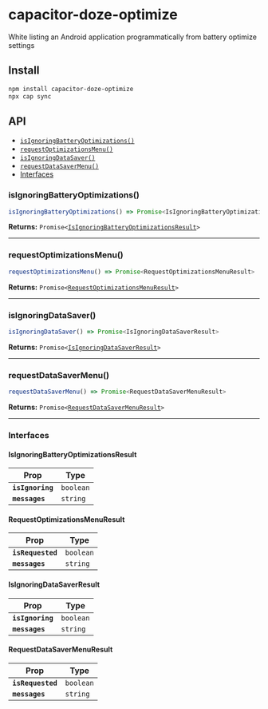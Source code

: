 # capacitor-doze-optimize

White listing an Android application programmatically from battery optimize settings

## Install

```bash
npm install capacitor-doze-optimize
npx cap sync
```

## API

<docgen-index>

* [`isIgnoringBatteryOptimizations()`](#isignoringbatteryoptimizations)
* [`requestOptimizationsMenu()`](#requestoptimizationsmenu)
* [`isIgnoringDataSaver()`](#isignoringdatasaver)
* [`requestDataSaverMenu()`](#requestdatasavermenu)
* [Interfaces](#interfaces)

</docgen-index>

<docgen-api>
<!--Update the source file JSDoc comments and rerun docgen to update the docs below-->

### isIgnoringBatteryOptimizations()

```typescript
isIgnoringBatteryOptimizations() => Promise<IsIgnoringBatteryOptimizationsResult>
```

**Returns:** <code>Promise&lt;<a href="#isignoringbatteryoptimizationsresult">IsIgnoringBatteryOptimizationsResult</a>&gt;</code>

--------------------


### requestOptimizationsMenu()

```typescript
requestOptimizationsMenu() => Promise<RequestOptimizationsMenuResult>
```

**Returns:** <code>Promise&lt;<a href="#requestoptimizationsmenuresult">RequestOptimizationsMenuResult</a>&gt;</code>

--------------------


### isIgnoringDataSaver()

```typescript
isIgnoringDataSaver() => Promise<IsIgnoringDataSaverResult>
```

**Returns:** <code>Promise&lt;<a href="#isignoringdatasaverresult">IsIgnoringDataSaverResult</a>&gt;</code>

--------------------


### requestDataSaverMenu()

```typescript
requestDataSaverMenu() => Promise<RequestDataSaverMenuResult>
```

**Returns:** <code>Promise&lt;<a href="#requestdatasavermenuresult">RequestDataSaverMenuResult</a>&gt;</code>

--------------------


### Interfaces


#### IsIgnoringBatteryOptimizationsResult

| Prop             | Type                 |
| ---------------- | -------------------- |
| **`isIgnoring`** | <code>boolean</code> |
| **`messages`**   | <code>string</code>  |


#### RequestOptimizationsMenuResult

| Prop              | Type                 |
| ----------------- | -------------------- |
| **`isRequested`** | <code>boolean</code> |
| **`messages`**    | <code>string</code>  |


#### IsIgnoringDataSaverResult

| Prop             | Type                 |
| ---------------- | -------------------- |
| **`isIgnoring`** | <code>boolean</code> |
| **`messages`**   | <code>string</code>  |


#### RequestDataSaverMenuResult

| Prop              | Type                 |
| ----------------- | -------------------- |
| **`isRequested`** | <code>boolean</code> |
| **`messages`**    | <code>string</code>  |

</docgen-api>
